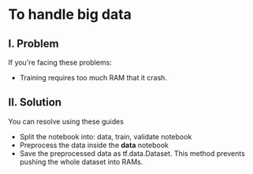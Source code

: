 <h1>To handle big data</h1>
<h2>I. Problem</h2>
<p>If you're facing these problems:</p>
<ul>
    <li>Training requires too much RAM that it crash.</li>
</ul>
<h2>II. Solution</h2>
<p>You can resolve using these guides</p>
<ul>
    <li>Split the notebook into: data, train, validate notebook</li>
    <li>Preprocess the data inside the <b>data</b> notebook</li>
    <li>Save the preprocessed data as tf.data.Dataset. This method prevents pushing the whole dataset into RAMs.</li>
</ul>

